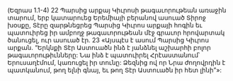 (Եզրաս 1.1-4)
22 Պարսից արքայ Կիւրոսի թագաւորութեան առաջին տարում, երբ կատարուեց Երեմիայի բերանով ասուած Տիրոջ խօսքը, Տէրը զարթնեցրեց Պարսից Կիւրոս արքայի հոգին եւ պատուիրեց իր ամբողջ թագաւորութեան մէջ գրաւոր հրովարտակ ծանուցել, ուր ասուած էր. 23 «Այսպէս է ասում Պարսից Կիւրոս արքան. “Երկնքի Տէր Աստուածն ինձ է յանձնել աշխարհի բոլոր թագաւորութիւնները: Նա ինձ է պատուիրել Հրէաստանում՝ Երուսաղէմում, կառուցել իր տունը: Ձեզնից ով որ Նրա ժողովրդին է պատկանում, թող ելնի գնայ, եւ թող Տէր Աստուածն իր հետ լինի”»:































